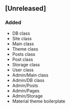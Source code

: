 ## [Unreleased]

### Added

- DB class
- Site class
- Main class
- Theme class
- Posts class
- Post class
- Storage class
- User class
- Admin/Main class
- Admin/DB class
- Admin/Posts
- Admin/Pages
- Admin/Storage
- Material theme boilerplate
